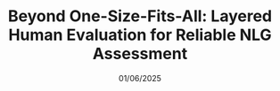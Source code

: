 ---
title: "Beyond One-Size-Fits-All: Layered Human Evaluation for Reliable NLG Assessment"
collection: talks
type: "Invited talk"
permalink: /talks/01/06/2025-dcu-nlp-seminar
venue: "DCU NLP Seminar Series"
date: 01/06/2025
location: "Dublin, Ireland [online]"
--- 